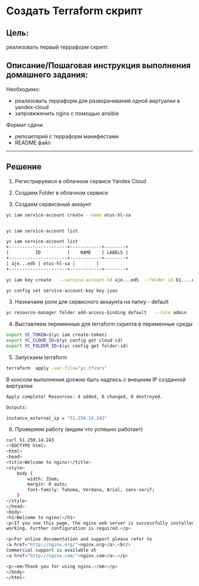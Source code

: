# Создать Terraform скрипт

## Цель:

реализовать первый терраформ скрипт.

## Описание/Пошаговая инструкция выполнения домашнего задания:

Необходимо:

  *  реализовать терраформ для разворачивания одной виртуалки в yandex-cloud
  *  запровиженить nginx с помощью ansible

Формат сдачи

  *  репозиторий с терраформ манифестами
  *  README файл

---  


## Решение

1. Регистрируемся в облачном сервисе Yandex Cloud

2. Создаем Folder в облачном сервисе

2. Создаем сервисвный аккаунт

```sh
yc iam service-account create --name otus-hl-sa


yc iam service-account list

yc iam service-account list                                                                                                                                                                                                                                                                                       
+----------------------+------------+--------+
|          ID          |    NAME    | LABELS |
+----------------------+------------+--------+
| aje...ed5 | otus-hl-sa |        |
+----------------------+------------+--------+

yc iam key create   --service-account-id aje...ed5  --folder-id b1....et2   --output key.json

yc config set service-account-key key.json


```
3. Назначаем роли для сервисного аккаунта на папку - default
```sh
yc resource-manager folder add-access-binding default   --role admin   --subject serviceAccount:aje...ed5
```


4. Выставляем  переменные для terraform скрипта в переменные среды 

```sh
export YC_TOKEN=$(yc iam create-token)
export YC_CLOUD_ID=$(yc config get cloud-id)
export YC_FOLDER_ID=$(yc config get folder-id)                                                
```


5. Запускаем terraform
``` sh
terraform  apply -var-file="yc.tfvars"                 
```

В консоли выполнения должно быть надпись с внешним IP созданной виртуалки

```sh
Apply complete! Resources: 4 added, 0 changed, 0 destroyed.

Outputs:

instance_external_ip = "51.250.14.243"
```

6. Проверяем работу (видим что успешно работает)

```sh
curl 51.250.14.243                                                                                                                                                                                                                                                                                       
<!DOCTYPE html>
<html>
<head>
<title>Welcome to nginx!</title>
<style>
    body {
        width: 35em;
        margin: 0 auto;
        font-family: Tahoma, Verdana, Arial, sans-serif;
    }
</style>
</head>
<body>
<h1>Welcome to nginx!</h1>
<p>If you see this page, the nginx web server is successfully installed and
working. Further configuration is required.</p>

<p>For online documentation and support please refer to
<a href="http://nginx.org/">nginx.org</a>.<br/>
Commercial support is available at
<a href="http://nginx.com/">nginx.com</a>.</p>

<p><em>Thank you for using nginx.</em></p>
</body>
</html>
```